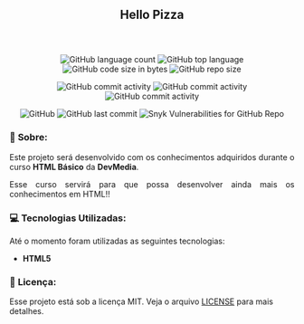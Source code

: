 <h2 align="center">Hello Pizza</h2>

<h1 align="center">
    <img src="" >
</h1>

<p align="center">
<img alt="GitHub language count" src="https://img.shields.io/github/languages/count/Dhi-Carvalho/HelloPizza">
<img alt="GitHub top language" src="https://img.shields.io/github/languages/top/Dhi-Carvalho/HelloPizza">
<img alt="GitHub code size in bytes" src="https://img.shields.io/github/languages/code-size/Dhi-Carvalho/HelloPizza">
<img alt="GitHub repo size" src="https://img.shields.io/github/repo-size/Dhi-Carvalho/HelloPizza">
</p>

<p align="center">
<img alt="GitHub commit activity" src="https://img.shields.io/github/commit-activity/y/Dhi-Carvalho/HelloPizza">
<img alt="GitHub commit activity" src="https://img.shields.io/github/commit-activity/m/Dhi-Carvalho/HelloPizza">
<img alt="GitHub commit activity" src="https://img.shields.io/github/commit-activity/w/Dhi-Carvalho/HelloPizza">
</p>

<p align="center">
<img alt="GitHub" src="https://img.shields.io/github/license/Dhi-Carvalho/HelloPizza">
<img alt="GitHub last commit" src="https://img.shields.io/github/last-commit/Dhi-Carvalho/HelloPizza">
<img alt="Snyk Vulnerabilities for GitHub Repo" src="https://img.shields.io/snyk/vulnerabilities/github/Dhi-Carvalho/HelloPizza">
</p>

### 📑 <b>Sobre:</b>
<p align="justify">Este projeto será desenvolvido com os conhecimentos adquiridos durante o curso <b>HTML Básico</b> da <b>DevMedia</b>.</p>   
<p align="justify">Esse curso servirá para que possa desenvolver ainda mais os conhecimentos em HTML!!</p>

### 💻 <b>Tecnologias Utilizadas:</b>
Até o momento foram utilizadas as seguintes tecnologias:

- **HTML5**

###  📝 <b>Licença:</b>

Esse projeto está sob a licença MIT. Veja o arquivo [LICENSE]() para mais detalhes.